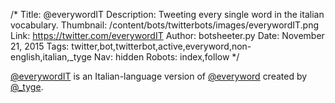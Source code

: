 /*
Title: @everywordIT
Description: Tweeting every single word in the italian vocabulary.
Thumbnail: /content/bots/twitterbots/images/everywordIT.png
Link: https://twitter.com/everywordIT
Author: botsheeter.py
Date: November 21, 2015
Tags: twitter,bot,twitterbot,active,everyword,non-english,italian,_tyge
Nav: hidden
Robots: index,follow
*/

[@everywordIT](https://twitter.com/everywordIT) is an Italian-language version of [@everyword](https://www.botwiki.org/bots/twitterbots/everyword/) created by [@_tyge](https://twitter.com/_tyge).
